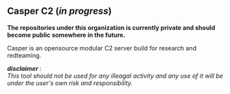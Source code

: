 ## Casper C2 (*in progress*)

**The repositories under this organization is currently private and should become public somewhere in the future.**

Casper is an opensource modular C2 server build for research and redteaming.




***disclaimer*** :   
*This tool should not be used for any illeagal activity and any use of it 
will be under the user's own risk and responsibility.*



